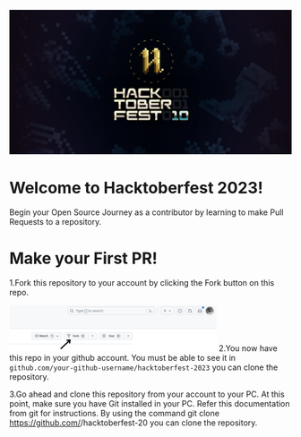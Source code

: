 ![alt text](./assets/poster.png)
# Welcome to Hacktoberfest 2023!

Begin your Open Source Journey as a contributor by learning to make Pull Requests to a repository. 

# Make your First PR!

1.Fork this repository to your account by clicking the Fork button on this repo.

![alt text](./assets/screenshot.png)
2.You now have this repo in your github account. You must be able to see it in ```github.com/your-github-username/hacktoberfest-2023``` you can clone the repository.

3.Go ahead and clone this repository from your account to your PC. At this point, make sure you have Git installed in your PC. Refer this documentation from git for instructions. By using the command git clone https://github.com/<your-github-username>/hacktoberfest-20 you can clone the repository.
